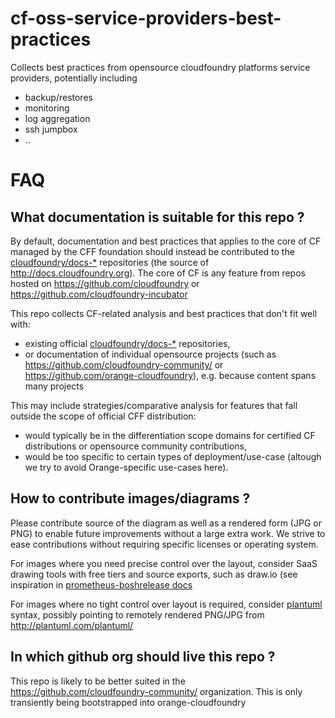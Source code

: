 # cf-oss-service-providers-best-practices

Collects best practices from opensource cloudfoundry platforms service providers, potentially including 
* backup/restores
* monitoring
* log aggregation
* ssh jumpbox
* ..


# FAQ

## What documentation is suitable for this repo ?

By default, documentation and best practices that applies to the core of CF managed by the CFF foundation should instead be contributed to the [cloudfoundry/docs-*](https://github.com/cloudfoundry?utf8=%E2%9C%93&q=docs&type=&language=) repositories (the source of http://docs.cloudfoundry.org). The core of CF is any feature from repos hosted on https://github.com/cloudfoundry or https://github.com/cloudfoundry-incubator

This repo collects CF-related analysis and best practices that don't fit well with:
* existing official [cloudfoundry/docs-*](https://github.com/cloudfoundry?utf8=%E2%9C%93&q=docs&type=&language=) repositories, 
* or documentation of individual opensource projects (such as https://github.com/cloudfoundry-community/ or https://github.com/orange-cloudfoundry), e.g. because content spans many projects

This may include strategies/comparative analysis for features that fall outside the scope of official CFF distribution:
- would typically be in the differentiation scope domains for certified CF distributions or opensource community contributions, 
- would be too specific to certain types of deployment/use-case (altough we try to avoid Orange-specific use-cases here).


## How to contribute images/diagrams ?

Please contribute source of the diagram as well as a rendered form (JPG or PNG) to enable future improvements without a large extra work.
We strive to ease contributions without requiring specific licenses or operating system. 

For images where you need precise control over the layout, consider SaaS drawing tools with free tiers and source exports, such as draw.io (see inspiration in [prometheus-boshrelease docs](https://github.com/cloudfoundry-community/prometheus-boshrelease/tree/3c93dd8531706344a0a9d53ffca972fae3e61ff0/docs)

For images where no tight control over layout is required, consider [plantuml](http://plantuml.com/) syntax, possibly pointing to remotely rendered PNG/JPG from http://plantuml.com/plantuml/ 

## In which github org should live this repo ?

This repo is likely to be better suited in the https://github.com/cloudfoundry-community/ organization. This is only transiently being bootstrapped into orange-cloudfoundry

